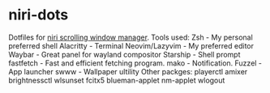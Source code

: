 # niri-dots
Dotfiles for [niri scrolling window manager](https://github.com/YaLTeR/niri).
Tools used:
  Zsh - My personal preferred shell
  Alacritty - Terminal
  Neovim/Lazyvim - My preferred editor
  Waybar - Great panel for wayland compositor
  Starship - Shell prompt
  fastfetch - Fast and efficient fetching program.
  mako - Notification.
  Fuzzel - App launcher
  swww - Wallpaper ultility
Other packges:
  playerctl
  amixer
  brightnessctl
  wlsunset
  fcitx5
  blueman-applet
  nm-applet 
  wlogout
